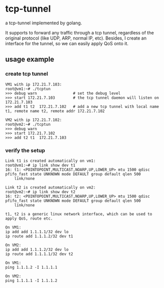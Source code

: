 # tcp-tunnel
a tcp-tunnel implemented by golang. 

It supports to forward any traffic through a tcp tunnel, regardless of the original protocol (like UDP, ARP, normal IP, etc). Besides, I create an interface for the tunnel, so we can easily apply QoS onto it. 

## usage example

### create tcp tunnel

```
VM1 with ip 172.21.7.103:
root@vm1:~# ./tcptun
>>> debug warn                # set the debug level
>>> start 172.21.7.103        # the tcp tunnel daemon will listen on 172.21.7.103
>>> add t1 t2  172.21.7.102   # add a new tcp tunnel with local name t1, remote name t2, remote addr 172.21.7.102
```

```
VM2 with ip 172.21.7.102:
root@vm2:~# ./tcptun
>>> debug warn
>>> start 172.21.7.102
>>> add t2 t1  172.21.7.103
```

### verify the setup

```
Link t1 is created automatically on vm1: 
root@vm1:~# ip link show dev t1
16: t1: <POINTOPOINT,MULTICAST,NOARP,UP,LOWER_UP> mtu 1500 qdisc pfifo_fast state UNKNOWN mode DEFAULT group default qlen 500
    link/none

Link t2 is created automatically on vm2: 
root@vm2:~# ip link show dev t2
16: t2: <POINTOPOINT,MULTICAST,NOARP,UP,LOWER_UP> mtu 1500 qdisc pfifo_fast state UNKNOWN mode DEFAULT group default qlen 500
    link/none
    
t1, t2 is a generic linux network interface, which can be used to apply QoS, route etc. 
    
On VM1:
ip add add 1.1.1.1/32 dev lo
ip route add 1.1.1.2/32 dev t1

On VM2: 
ip add add 1.1.1.2/32 dev lo
ip route add 1.1.1.1/32 dev t2

On VM1: 
ping 1.1.1.2 -I 1.1.1.1

On VM2:
ping 1.1.1.1 -I 1.1.1.2
```
